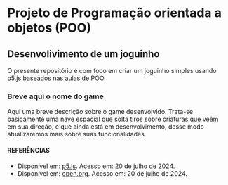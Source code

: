 # Projeto de Programação orientada a objetos (POO)

## Desenvolivimento de um joguinho

O presente repositório é com foco em criar um joguinho simples usando p5.js baseados nas aulas de POO.

### Breve aqui o nome do game

Aqui uma breve descrição sobre o game desenvolvido.
 Trata-se basicamente uma nave espacial que solta tiros sobre criaturas que veêm em sua direção, e que ainda está em desenvolvimento, desse modo atualizaremos mais sobre suas funcionalidades


#### REFERÊNCIAS

*   Disponível em: [p5.js](<https://p5js.org/>). Acesso em: 20 de julho de 2024.
*   Disponível em: [open.org](https://opengameart.org/). Acesso em: 20 de julho de 2024.
